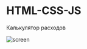 # HTML-CSS-JS

Калькулятор расходов

![screen](https://user-images.githubusercontent.com/32800337/97591267-7d5d5680-1a10-11eb-81c5-5102103e9983.JPG)

